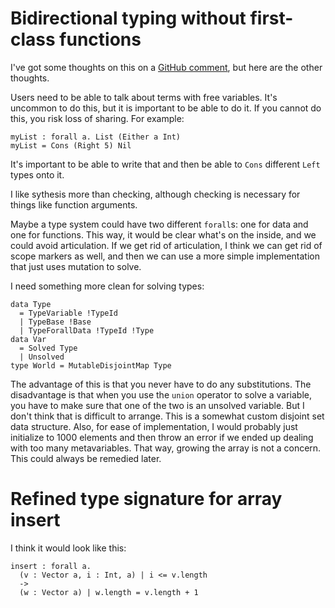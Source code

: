 # Bidirectional typing without first-class functions

I've got some thoughts on this on a
[GitHub comment](https://github.com/ollef/Bidirectional/issues/5#issuecomment-901139056),
but here are the other thoughts.

Users need to be able to talk about terms with free variables.
It's uncommon to do this, but it is important to be able to do
it. If you cannot do this, you risk loss of sharing. For example:

    myList : forall a. List (Either a Int)
    myList = Cons (Right 5) Nil

It's important to be able to write that and then be able to `Cons`
different `Left` types onto it.

I like sythesis more than checking, although checking is necessary
for things like function arguments.

Maybe a type system could have two different `forall`s: one for
data and one for functions. This way, it would be clear what's
on the inside, and we could avoid articulation. If we get rid of
articulation, I think we can get rid of scope markers as well,
and then we can use a more simple implementation that just uses
mutation to solve.

I need something more clean for solving types:

    data Type
      = TypeVariable !TypeId
      | TypeBase !Base
      | TypeForallData !TypeId !Type
    data Var
      = Solved Type
      | Unsolved
    type World = MutableDisjointMap Type

The advantage of this is that you never have to do any substitutions.
The disadvantage is that when you use the `union` operator to solve a
variable, you have to make sure that one of the two is an unsolved
variable. But I don't think that is difficult to arrange. This is
a somewhat custom disjoint set data structure. Also, for ease of
implementation, I would probably just initialize to 1000 elements and
then throw an error if we ended up dealing with too many metavariables.
That way, growing the array is not a concern. This could always be
remedied later.

# Refined type signature for array insert

I think it would look like this:

    insert : forall a.
      (v : Vector a, i : Int, a) | i <= v.length
      ->
      (w : Vector a) | w.length = v.length + 1
